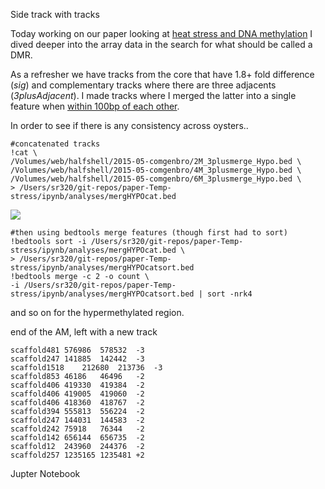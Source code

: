 Side track with tracks

Today working on our paper looking at [heat stress and DNA methylation](https://www.authorea.com/users/3858/articles/18000/_show_article) I dived deeper into the array data in the search for what should be called a DMR. 

As a refresher we have tracks from the core that have 1.8+ fold difference (_sig_) and complementary tracks where there are three adjacents (_3plusAdjacent_). I made tracks where I merged the latter into a single feature when [within 100bp of each other](http://onsnetwork.org/halfshell/2015/02/20/differential-methylation-in-the-kitchen/). 

In order to see if there is any consistency across oysters..  

```
#concatenated tracks
!cat \
/Volumes/web/halfshell/2015-05-comgenbro/2M_3plusmerge_Hypo.bed \
/Volumes/web/halfshell/2015-05-comgenbro/4M_3plusmerge_Hypo.bed \
/Volumes/web/halfshell/2015-05-comgenbro/6M_3plusmerge_Hypo.bed \
> /Users/sr320/git-repos/paper-Temp-stress/ipynb/analyses/mergHYPOcat.bed
```

![](http://eagle.fish.washington.edu/cnidarian/skitch/IGV_-_Session___Volumes_web_halfshell_2015-05-comgenbro_igv_session_xml_and_Array-multi-ind-features_1B3DA9BE.png)

```
#then using bedtools merge features (though first had to sort)
!bedtools sort -i /Users/sr320/git-repos/paper-Temp-stress/ipynb/analyses/mergHYPOcat.bed \
> /Users/sr320/git-repos/paper-Temp-stress/ipynb/analyses/mergHYPOcatsort.bed
!bedtools merge -c 2 -o count \
-i /Users/sr320/git-repos/paper-Temp-stress/ipynb/analyses/mergHYPOcatsort.bed | sort -nrk4

```

and so on for the hypermethylated region. 

end of the AM, left with a new track



```
scaffold481	576986	578532	-3
scaffold247	141885	142442	-3
scaffold1518	212680	213736	-3
scaffold853	46186	46496	-2
scaffold406	419330	419384	-2
scaffold406	419005	419060	-2
scaffold406	418360	418767	-2
scaffold394	555813	556224	-2
scaffold247	144031	144583	-2
scaffold242	75918	76344	-2
scaffold142	656144	656735	-2
scaffold12	243960	244376	-2
scaffold257	1235165	1235481	+2
```

Jupter Notebook




